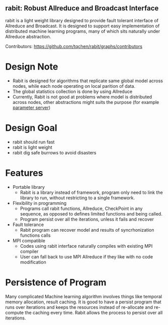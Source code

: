 ## rabit: Robust Allreduce and Broadcast Interface

rabit is a light weight library designed to provide fault tolerant interface of Allreduce and Broadcast. It is designed to support easy implementation of distributed machine learning programs, many of which sits naturally under Allreduce abstraction.

Contributors: https://github.com/tqchen/rabit/graphs/contributors

Design Note
====
* Rabit is designed for algorithms that replicate same global model across nodes, while each node operating on local parition of data.
* The global statistics collection is done by using Allreduce
* Currently, Rabit is not good at problems where model is distributed across nodes, other abstractions might suits the purpose (for example [parameter server](https://github.com/mli/parameter_server))

Design Goal
====
* rabit should run fast
* rabit is light weight
* rabit dig safe burrows to avoid disasters

Features
====
* Portable library
  - Rabit is a library instead of framework, program only need to link the library to run, without restricting to a single framework.
* Flexibility in programming
  - Programs call rabit functions, Allreduce, CheckPoint in any sequence, as opposed to defines limited functions and being called.
  - Program persist over all the iterations, unless it fails and recover
* Fault tolerance 
  - Rabit program can recover model and results of syncrhonization functions calls
* MPI compatible
  - Codes using rabit interface naturally compiles with existing MPI compiler
  - User can fall back to use MPI Allreduce if they like with no code modification

Persistence of Program
====
Many complicated Machine learning algorithm involves things like temporal memory allocation, result caching. It is good to have a persist program that runs over iterations and keeps the resources instead of re-allocate and re-compute the caching every time. Rabit allows the process to persist over all iterations.


